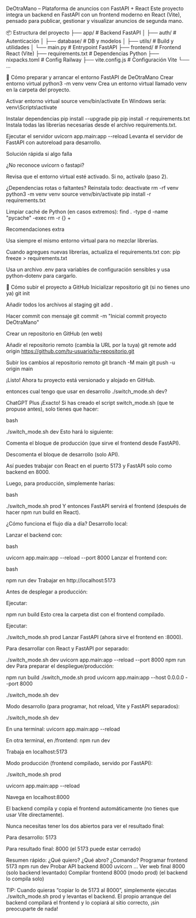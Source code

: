 DeOtraMano – Plataforma de anuncios con FastAPI + React
Este proyecto integra un backend en FastAPI con un frontend moderno en React (Vite), pensado para publicar, gestionar y visualizar anuncios de segunda mano.

📦 Estructura del proyecto
├── app/ # Backend FastAPI
│ ├── auth/ # Autenticación
│ ├── database/ # DB y modelos
│ ├── utils/ # Build y utilidades
│ └── main.py # Entrypoint FastAPI
├── frontend/ # Frontend React (Vite)
├── requirements.txt # Dependencias Python
├── nixpacks.toml # Config Railway
├── vite.config.js # Configuración Vite
└── ...

📖 Cómo preparar y arrancar el entorno FastAPI de DeOtraMano
Crear entorno virtual
python3 -m venv venv
Crea un entorno virtual llamado venv en la carpeta del proyecto.

Activar entorno virtual
source venv/bin/activate
En Windows sería: venv\Scripts\activate

Instalar dependencias
pip install --upgrade pip
pip install -r requirements.txt
Instala todas las librerías necesarias desde el archivo requirements.txt.

Ejecutar el servidor
uvicorn app.main:app --reload
Levanta el servidor de FastAPI con autoreload para desarrollo.

Solución rápida si algo falla

¿No reconoce uvicorn o fastapi?

Revisa que el entorno virtual esté activado. Si no, actívalo (paso 2).

¿Dependencias rotas o faltantes?
Reinstala todo:
deactivate
rm -rf venv
python3 -m venv venv
source venv/bin/activate
pip install -r requirements.txt

Limpiar caché de Python (en casos extremos):
find . -type d -name "pycache" -exec rm -r {} +

Recomendaciones extra

Usa siempre el mismo entorno virtual para no mezclar librerías.

Cuando agregues nuevas librerías, actualiza el requirements.txt con:
pip freeze > requirements.txt

Usa un archivo .env para variables de configuración sensibles y usa python-dotenv para cargarlo.

🚀 Cómo subir el proyecto a GitHub
Inicializar repositorio git (si no tienes uno ya)
git init

Añadir todos los archivos al staging
git add .

Hacer commit con mensaje
git commit -m "Inicial commit proyecto DeOtraMano"

Crear un repositorio en GitHub (en web)

Añadir el repositorio remoto (cambia la URL por la tuya)
git remote add origin https://github.com/tu-usuario/tu-repositorio.git

Subir los cambios al repositorio remoto
git branch -M main
git push -u origin main

¡Listo! Ahora tu proyecto está versionado y alojado en GitHub.

entonces cual tengo que usar en desarrollo ./switch_mode.sh dev?


ChatGPT Plus
¡Exacto!
Si has creado el script switch_mode.sh (que te propuse antes), solo tienes que hacer:

bash

./switch_mode.sh dev
Esto hará lo siguiente:

Comenta el bloque de producción (que sirve el frontend desde FastAPI).

Descomenta el bloque de desarrollo (solo API).

Así puedes trabajar con React en el puerto 5173 y FastAPI solo como backend en 8000.

Luego, para producción, simplemente harías:

bash

./switch_mode.sh prod
Y entonces FastAPI servirá el frontend (después de hacer npm run build en React).

¿Cómo funciona el flujo día a día?
Desarrollo local:

Lanzar el backend con:

bash

uvicorn app.main:app --reload --port 8000
Lanzar el frontend con:

bash

npm run dev
Trabajar en http://localhost:5173

Antes de desplegar a producción:

Ejecutar:


npm run build
Esto crea la carpeta dist con el frontend compilado.

Ejecutar:



./switch_mode.sh prod
Lanzar FastAPI (ahora sirve el frontend en :8000).

Para desarrollar con React y FastAPI por separado:



./switch_mode.sh dev
uvicorn app.main:app --reload --port 8000
npm run dev
Para preparar el despliegue/producción:



npm run build
./switch_mode.sh prod
uvicorn app.main:app --host 0.0.0.0 --port 8000

./switch_mode.sh dev

Modo desarrollo (para programar, hot reload, Vite y FastAPI separados):

./switch_mode.sh dev

En una terminal: uvicorn app.main:app --reload

En otra terminal, en /frontend: npm run dev

Trabaja en localhost:5173

Modo producción (frontend compilado, servido por FastAPI):

./switch_mode.sh prod

uvicorn app.main:app --reload

Navega en localhost:8000

El backend compila y copia el frontend automáticamente (no tienes que usar Vite directamente).  

Nunca necesitas tener los dos abiertos para ver el resultado final:

Para desarrollo: 5173

Para resultado final: 8000 (el 5173 puede estar cerrado)

Resumen rápido:
¿Qué quiero?	¿Qué abro?	¿Comando?
Programar frontend	5173	npm run dev
Probar API backend	8000	uvicorn ...
Ver web final	8000	(solo backend levantado)
Compilar frontend	8000 (modo prod)	(el backend lo compila solo)

TIP: Cuando quieras “copiar lo de 5173 al 8000”, simplemente ejecutas ./switch_mode.sh prod y levantas el backend. El propio arranque del backend compilará el frontend y lo copiará al sitio correcto, ¡sin preocuparte de nada!